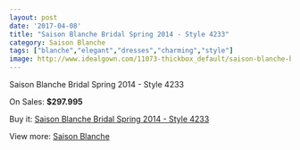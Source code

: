 ```yaml
---
layout: post
date: '2017-04-08'
title: "Saison Blanche Bridal Spring 2014 - Style 4233"
category: Saison Blanche
tags: ["blanche","elegant","dresses","charming","style"]
image: http://www.idealgown.com/11073-thickbox_default/saison-blanche-bridal-spring-2014-style-4233.jpg
---
```

Saison Blanche Bridal Spring 2014 - Style 4233

On Sales: **$297.995**
<a href="https://www.idealgown.com/en/saison-blanche/4546-saison-blanche-bridal-spring-2014-style-4233.html"><amp-img layout="responsive" width="600" height="600" src="//www.idealgown.com/11073-thickbox_default/saison-blanche-bridal-spring-2014-style-4233.jpg" alt="Saison Blanche Bridal Spring 2014 - Style 4233 0" /></a>
<a href="https://www.idealgown.com/en/saison-blanche/4546-saison-blanche-bridal-spring-2014-style-4233.html"><amp-img layout="responsive" width="600" height="600" src="//www.idealgown.com/11074-thickbox_default/saison-blanche-bridal-spring-2014-style-4233.jpg" alt="Saison Blanche Bridal Spring 2014 - Style 4233 1" /></a>

Buy it: [Saison Blanche Bridal Spring 2014 - Style 4233](https://www.idealgown.com/en/saison-blanche/4546-saison-blanche-bridal-spring-2014-style-4233.html "Saison Blanche Bridal Spring 2014 - Style 4233")

View more: [Saison Blanche](https://www.idealgown.com/en/55-saison-blanche "Saison Blanche")